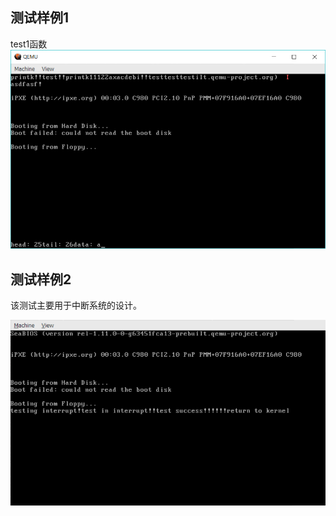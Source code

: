 ## 测试样例1
test1函数
![](figure/2018-05-21-14-01-46.png)


## 测试样例2

该测试主要用于中断系统的设计。

![](figure/2018-05-21-14-07-26.png)